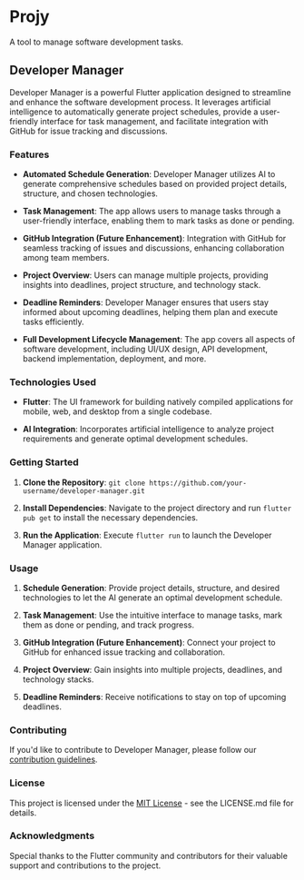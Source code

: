 # Projy 

A tool to manage software development tasks.

## Developer Manager

Developer Manager is a powerful Flutter application designed to streamline and enhance the software development process. It leverages artificial intelligence to automatically generate project schedules, provide a user-friendly interface for task management, and facilitate integration with GitHub for issue tracking and discussions.

### Features

- **Automated Schedule Generation**: Developer Manager utilizes AI to generate comprehensive schedules based on provided project details, structure, and chosen technologies.

- **Task Management**: The app allows users to manage tasks through a user-friendly interface, enabling them to mark tasks as done or pending.

- **GitHub Integration (Future Enhancement)**: Integration with GitHub for seamless tracking of issues and discussions, enhancing collaboration among team members.

- **Project Overview**: Users can manage multiple projects, providing insights into deadlines, project structure, and technology stack.

- **Deadline Reminders**: Developer Manager ensures that users stay informed about upcoming deadlines, helping them plan and execute tasks efficiently.

- **Full Development Lifecycle Management**: The app covers all aspects of software development, including UI/UX design, API development, backend implementation, deployment, and more.

### Technologies Used

- **Flutter**: The UI framework for building natively compiled applications for mobile, web, and desktop from a single codebase.

- **AI Integration**: Incorporates artificial intelligence to analyze project requirements and generate optimal development schedules.

### Getting Started

1. **Clone the Repository**: `git clone https://github.com/your-username/developer-manager.git`

2. **Install Dependencies**: Navigate to the project directory and run `flutter pub get` to install the necessary dependencies.

3. **Run the Application**: Execute `flutter run` to launch the Developer Manager application.

### Usage

1. **Schedule Generation**: Provide project details, structure, and desired technologies to let the AI generate an optimal development schedule.

2. **Task Management**: Use the intuitive interface to manage tasks, mark them as done or pending, and track progress.

3. **GitHub Integration (Future Enhancement)**: Connect your project to GitHub for enhanced issue tracking and collaboration.

4. **Project Overview**: Gain insights into multiple projects, deadlines, and technology stacks.

5. **Deadline Reminders**: Receive notifications to stay on top of upcoming deadlines.

### Contributing

If you'd like to contribute to Developer Manager, please follow our [contribution guidelines](CONTRIBUTING.md).

### License

This project is licensed under the [MIT License](LICENSE.md) - see the LICENSE.md file for details.

### Acknowledgments

Special thanks to the Flutter community and contributors for their valuable support and contributions to the project.
